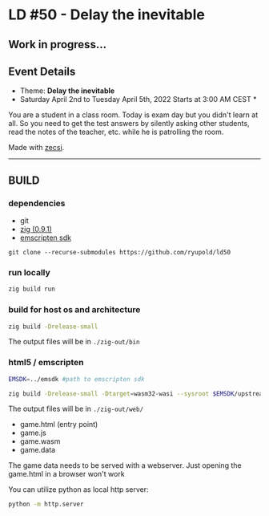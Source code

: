 # LD #50 - Delay the inevitable

## Work in progress...

## Event Details
- Theme: **Delay the inevitable**
- Saturday April 2nd to Tuesday April 5th, 2022
Starts at 3:00 AM CEST *

You are a student in a class room. Today is exam day but you didn't learn at all. So you need to get the test answers by silently asking other students, read the notes of the teacher, etc. while he is patrolling the room.

Made with [zecsi](https://github.com/ryupold/zecsi).

---

## BUILD

### dependencies
- git
- [zig (0.9.1)](https://ziglang.org/documentation/0.9.1/)
- [emscripten sdk](https://emscripten.org/)

```
git clone --recurse-submodules https://github.com/ryupold/ld50
```

### run locally

```sh
zig build run
```

### build for host os and architecture

```sh
zig build -Drelease-small
```

The output files will be in `./zig-out/bin`

### html5 / emscripten

```sh
EMSDK=../emsdk #path to emscripten sdk

zig build -Drelease-small -Dtarget=wasm32-wasi --sysroot $EMSDK/upstream/emscripten/
```

The output files will be in `./zig-out/web/`

- game.html (entry point)
- game.js
- game.wasm
- game.data

The game data needs to be served with a webserver. Just opening the game.html in a browser won't work

You can utilize python as local http server:
```sh
python -m http.server
```